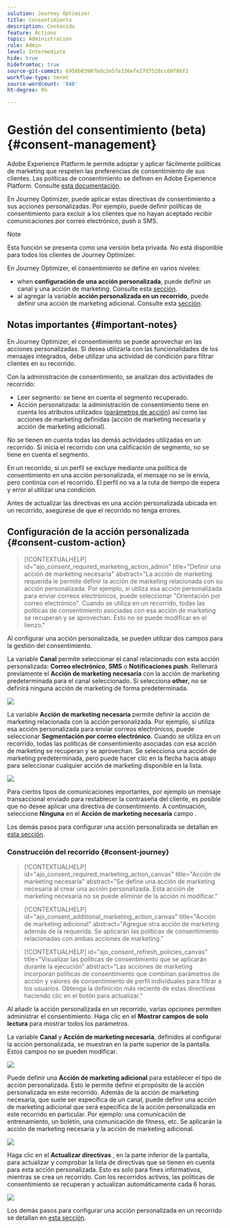 ```yaml
---
solution: Journey Optimizer
title: Consentimiento
description: Contenido
feature: Actions
topic: Administration
role: Admin
level: Intermediate
hide: true
hidefromtoc: true
source-git-commit: 6958b03907bdc2e57e336efe27d7528cc60f86f2
workflow-type: tm+mt
source-wordcount: '848'
ht-degree: 0%

---
```


# Gestión del consentimiento (beta) {#consent-management}

Adobe Experience Platform le permite adoptar y aplicar fácilmente políticas de marketing que respeten las preferencias de consentimiento de sus clientes. Las políticas de consentimiento se definen en Adobe Experience Platform. Consulte [esta documentación](https://experienceleague.adobe.com/docs/experience-platform/data-governance/policies/user-guide.html?lang=en#consent-policy).

En Journey Optimizer, puede aplicar estas directivas de consentimiento a sus acciones personalizadas. Por ejemplo, puede definir políticas de consentimiento para excluir a los clientes que no hayan aceptado recibir comunicaciones por correo electrónico, push o SMS.

>[!NOTE]
>
>Esta función se presenta como una versión beta privada. No está disponible para todos los clientes de Journey Optimizer.

En Journey Optimizer, el consentimiento se define en varios niveles:

* when **configuración de una acción personalizada**, puede definir un canal y una acción de marketing. Consulte esta [sección](../action/consent.md#consent-custom-action).
* al agregar la variable **acción personalizada en un recorrido**, puede definir una acción de marketing adicional. Consulte esta [sección](../action/consent.md#consent-journey).

## Notas importantes {#important-notes}

En Journey Optimizer, el consentimiento se puede aprovechar en las acciones personalizadas. Si desea utilizarla con las funcionalidades de los mensajes integrados, debe utilizar una actividad de condición para filtrar clientes en su recorrido.

Con la administración de consentimiento, se analizan dos actividades de recorrido:

* Leer segmento: se tiene en cuenta el segmento recuperado.
* Acción personalizada: la administración de consentimiento tiene en cuenta los atributos utilizados ([parámetros de acción](../action/about-custom-action-configuration.md#define-the-message-parameters)) así como las acciones de marketing definidas (acción de marketing necesaria y acción de marketing adicional).

No se tienen en cuenta todas las demás actividades utilizadas en un recorrido. Si inicia el recorrido con una calificación de segmento, no se tiene en cuenta el segmento.

En un recorrido, si un perfil se excluye mediante una política de consentimiento en una acción personalizada, el mensaje no se le envía, pero continúa con el recorrido. El perfil no va a la ruta de tiempo de espera y error al utilizar una condición.

Antes de actualizar las directivas en una acción personalizada ubicada en un recorrido, asegúrese de que el recorrido no tenga errores.

<!--
There are two types of latency regarding the use of consent policies:

* **User latency**: the delay from the time a profile changes a consent settings to the moment it is applied in Experience Platform. This can take up to 48h. 
* **Consent policy latency**: the delay from the time a consent policy is created or updated to the moment it is applied. This can take up to 6 hours
-->

## Configuración de la acción personalizada {#consent-custom-action}

>[!CONTEXTUALHELP]
>id="ajo_consent_required_marketing_action_admin"
>title="Definir una acción de marketing necesaria"
>abstract="La acción de marketing requerida le permite definir la acción de marketing relacionada con su acción personalizada. Por ejemplo, si utiliza esa acción personalizada para enviar correos electrónicos, puede seleccionar &quot;Orientación por correo electrónico&quot;. Cuando se utiliza en un recorrido, todas las políticas de consentimiento asociadas con esa acción de marketing se recuperan y se aprovechan. Esto no se puede modificar en el lienzo."

Al configurar una acción personalizada, se pueden utilizar dos campos para la gestión del consentimiento.

La variable **Canal** permite seleccionar el canal relacionado con esta acción personalizada: **Correo electrónico**, **SMS** o **Notificaciones push**. Rellenará previamente el **Acción de marketing necesaria** con la acción de marketing predeterminada para el canal seleccionado. Si selecciona **other**, no se definirá ninguna acción de marketing de forma predeterminada.

![](assets/consent1.png)

La variable **Acción de marketing necesaria** permite definir la acción de marketing relacionada con la acción personalizada. Por ejemplo, si utiliza esa acción personalizada para enviar correos electrónicos, puede seleccionar **Segmentación por correo electrónico**. Cuando se utiliza en un recorrido, todas las políticas de consentimiento asociadas con esa acción de marketing se recuperan y se aprovechan. Se selecciona una acción de marketing predeterminada, pero puede hacer clic en la flecha hacia abajo para seleccionar cualquier acción de marketing disponible en la lista.

![](assets/consent2.png)

Para ciertos tipos de comunicaciones importantes, por ejemplo un mensaje transaccional enviado para restablecer la contraseña del cliente, es posible que no desee aplicar una directiva de consentimiento. A continuación, seleccione **Ninguna** en el **Acción de marketing necesaria** campo .

Los demás pasos para configurar una acción personalizada se detallan en [esta sección](../action/about-custom-action-configuration.md#consent-management).

### Construcción del recorrido {#consent-journey}

>[!CONTEXTUALHELP]
>id="ajo_consent_required_marketing_action_canvas"
>title="Acción de marketing necesaria"
>abstract="Se define una acción de marketing necesaria al crear una acción personalizada. Esta acción de marketing necesaria no se puede eliminar de la acción ni modificar."

>[!CONTEXTUALHELP]
>id="ajo_consent_additional_marketing_action_canvas"
>title="Acción de marketing adicional"
>abstract="Agregue otra acción de marketing además de la requerida. Se aplicarán las políticas de consentimiento relacionadas con ambas acciones de marketing."

>[!CONTEXTUALHELP]
>id="ajo_consent_refresh_policies_canvas"
>title="Visualizar las políticas de consentimiento que se aplicarán durante la ejecución"
>abstract="Las acciones de marketing incorporan políticas de consentimiento que combinan parámetros de acción y valores de consentimiento de perfil individuales para filtrar a los usuarios. Obtenga la definición más reciente de estas directivas haciendo clic en el botón para actualizar."

Al añadir la acción personalizada en un recorrido, varias opciones permiten administrar el consentimiento. Haga clic en el **Mostrar campos de solo lectura** para mostrar todos los parámetros.

La variable **Canal** y **Acción de marketing necesaria**, definidos al configurar la acción personalizada, se muestran en la parte superior de la pantalla. Estos campos no se pueden modificar.

![](assets/consent4.png)

Puede definir una **Acción de marketing adicional** para establecer el tipo de acción personalizada. Esto le permite definir el propósito de la acción personalizada en este recorrido. Además de la acción de marketing necesaria, que suele ser específica de un canal, puede definir una acción de marketing adicional que será específica de la acción personalizada en este recorrido en particular. Por ejemplo: una comunicación de entrenamiento, un boletín, una comunicación de fitness, etc. Se aplicarán la acción de marketing necesaria y la acción de marketing adicional.

![](assets/consent3.png)

Haga clic en el **Actualizar directivas** , en la parte inferior de la pantalla, para actualizar y comprobar la lista de directivas que se tienen en cuenta para esta acción personalizada. Esto es solo para fines informativos, mientras se crea un recorrido. Con los recorridos activos, las políticas de consentimiento se recuperan y actualizan automáticamente cada 6 horas.

![](assets/consent5.png)

<!--
The following data is taken into account for consent:

* marketing actions and additional marketing actions defined in the custom action
* action parameters defined in the custom action, see this [section](../action/about-custom-action-configuration.md#define-the-message-parameters) 
* attributes used as criteria in a segment when the journey starts with a Read segment, see this [section](../building-journeys/read-segment.md) 

>[!NOTE]
>
>Please note that there can be a latency when updating the list of policies applied, refer to this [this section](../action/consent.md#important-notes).
-->

Los demás pasos para configurar una acción personalizada en un recorrido se detallan en [esta sección](../building-journeys/using-custom-actions.md).
